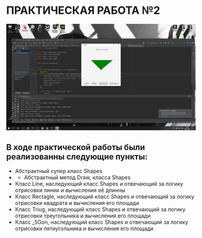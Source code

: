 # ПРАКТИЧЕСКАЯ РАБОТА №2
![ОКНО ПРОГРАММЫ](1.PNG)
## В ходе практической работы были реализованны следующие пункты:
- Абстрактный супер класс Shapes
- - Абстрактный метод Draw, класса Shapes
- Класс Line, наследующий класс Shapes и отвечающий за логику отрисовки линии и вычисления её длинны
- Класс Rectagle, наследующий класс Shapes и отвечающий за логику отрисовки квадрата и вычисления его площади
- Класс Triug, наследующий класс Shapes и отвечающий за логику отрисовки треугольника и вычисления его площади
- Класс _5Gon, наследующий класс Shapes и отвечающий за логику отрисовки пятиугольника и вычисления его площади
